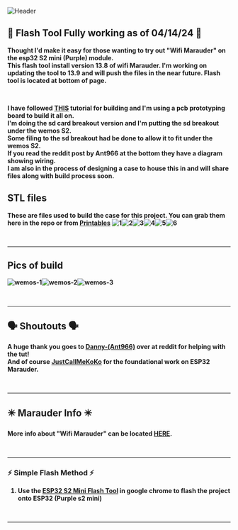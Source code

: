 ![Header](Images/s2header.png)
<br>

## 🌟 Flash Tool Fully working as of 04/14/24 🌟

<b>Thought I'd make it easy for those wanting to try out "Wifi Marauder" on the esp32 S2 mini (Purple) module. 
<br> 
This flash tool install version 13.8 of wifi Marauder. I'm working on updating the tool to 13.9 and will push the files in the near future. Flash tool is located at bottom of page.</b> 

<br>

<b>I have followed <a href="https://www.reddit.com/r/flipperzero/comments/16eru8g/comment/kpfxvoi/?utm_source=share&utm_medium=web3x&utm_name=web3xcss&utm_term=1&utm_content=share_button">THIS</a>
tutorial for building and I'm using a pcb prototyping board to build it all on. <br> I'm doing the sd card breakout version and I'm putting the sd breakout under the wemos S2. <br> Some filing to 
the sd breakout had be done to allow it to fit under the wemos S2. <br>
If you read the reddit post by Ant966 at the bottom they have a diagram showing wiring.</b> 
<br>
<b>I am also in the process of designing a case to house this in and will share files along with build process soon.</b>

## STL files
<b>These are files used to build the case for this project. You can grab them here in the repo or from <a href=https://www.printables.com/model/847246-esp32-s2-mini-case>Printables</a>
![1](Images/case-1.jpg)![2](Images/case-2.jpg)![3](Images/case-3.jpg)![4](Images/case-4.jpg)![5](Images/case-5.jpg)![6](Images/case-6.jpg)

<br>
<hr>

## Pics of build 
![wemos-1](Images/wemos-1.jpg)![wemos-2](Images/wemos-2.jpg)![wemos-3](Images/wemos-3.jpg)

<br>   
<hr>


## 🗣️ Shoutouts 🗣️

<b>A huge thank you goes to <a href=https://www.reddit.com/user/Ant966/>Danny-(Ant966)</a> over at reddit for helping with the tut! 
<br>
And of course <a href=https://github.com/justcallmekoko>JustCallMeKoKo</a> for the foundational work on ESP32 Marauder.</b>

<br>
<hr>

## ✴️ Marauder Info ✴️

More info about "Wifi Marauder" can be located <a href="https://github.com/justcallmekoko/ESP32Marauder">HERE</a>.

<br>
<hr>

### ⚡ Simple Flash Method ⚡
1. Use the <a href=https://atomnft.github.io/ESP32-S2-Mini-Marauder-Build/flash0.html>ESP32 S2 Mini Flash Tool</a> in google chrome to flash the project onto ESP32 (Purple s2 mini)

<br>
<hr>






  
